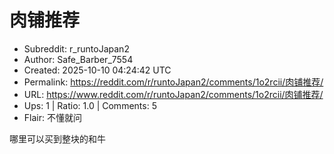 # 肉铺推荐

- Subreddit: r_runtoJapan2
- Author: Safe_Barber_7554
- Created: 2025-10-10 04:24:42 UTC
- Permalink: https://reddit.com/r/runtoJapan2/comments/1o2rcii/肉铺推荐/
- URL: https://www.reddit.com/r/runtoJapan2/comments/1o2rcii/肉铺推荐/
- Ups: 1 | Ratio: 1.0 | Comments: 5
- Flair: 不懂就问


哪里可以买到整块的和牛

